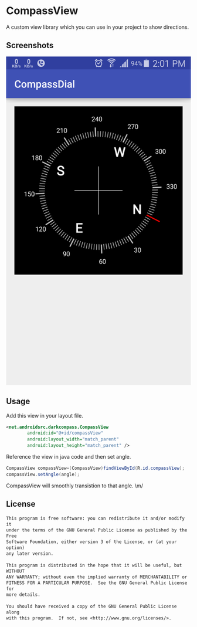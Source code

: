 # CompassView

A custom view library which you can use in your project to show directions.

## Screenshots

![Main screen][screen1]

## Usage
Add this view in your layout file.
```xml
<net.androidsrc.darkcompass.CompassView
        android:id="@+id/compassView"
        android:layout_width="match_parent"
        android:layout_height="match_parent" />
```
Reference the view in java code and then set angle.
```java
CompassView compassView=(CompassView)findViewById(R.id.compassView);
compassView.setAngle(angle);
```
CompassView will smoothly transistion to that angle. \m/

## License

    This program is free software: you can redistribute it and/or modify it
    under the terms of the GNU General Public License as published by the Free
    Software Foundation, either version 3 of the License, or (at your option)
    any later version.

    This program is distributed in the hope that it will be useful, but WITHOUT
    ANY WARRANTY; without even the implied warranty of MERCHANTABILITY or
    FITNESS FOR A PARTICULAR PURPOSE.  See the GNU General Public License for
    more details.

    You should have received a copy of the GNU General Public License along
    with this program.  If not, see <http://www.gnu.org/licenses/>.
    
[screen1]: screenshots/shot1.png
